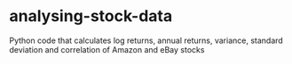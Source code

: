 # analysing-stock-data
Python code that calculates log returns, annual returns, variance, standard deviation and correlation of Amazon and eBay stocks
